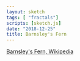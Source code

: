 ```yaml
---
layout: sketch
tags: [ "fractals"]
scripts: [sketch.js]
date: "2018-12-25"
title: Barnsley's Fern
---
```


[Barnsley's Fern, Wikipedia](https://en.wikipedia.org/wiki/Barnsley_fern)


